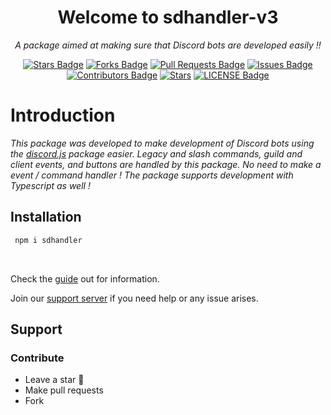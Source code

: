 <h1 align="center">Welcome to sdhandler-v3 </h1>
<p align="center"><i>A package aimed at making sure that Discord bots are developed easily !!</i></p>

<div align="center">
    <a href="https://github.com/Mihirbhave/sdhandler-v3/stargazers"><img src="https://img.shields.io/github/stars/MihirBhave/sdhandler-v3" alt="Stars Badge"/></a>
    <a href="https://github.com/Mihirbhave/sdhandler-v3/network/members"><img src="https://img.shields.io/github/forks/MihirBhave/sdhandler-v3" alt="Forks Badge"/></a>
    <a href="https://github.com/Mihirbhave/sdhandler-v3/pulls"><img src="https://img.shields.io/github/issues-pr/MihirBhave/sdhandler-v3" alt="Pull Requests Badge"/></a>
    <a href="https://github.com/Mihirbhave/sdhandler-v3/issues"><img src="https://img.shields.io/github/issues/MihirBhave/sdhandler-v3" alt="Issues Badge"/></a>
    <a href="https://github.com/Mihirbhave/sdhandler-v3/graphs/contributors"><img src="https://img.shields.io/github/contributors/MihirBhave/sdhandler-v3" alt="Contributors
        Badge"/></a>
    <a href="a"><img src = "https://img.shields.io/github/stars/MihirBhave/sdhandler-v3?style=social" alt = "Stars"/></a>
    <a href="https://github.com/Mihirbhave/sdhandler-v3/blob/main/LICENSE"><img src="https://img.shields.io/github/license/MihirBhave/sdhandler-v3" alt="LICENSE Badge"/></a>

</div>





# Introduction

<em> This package was developed to make development of Discord bots using the [discord.js](https://discord.js.org/#/) package easier. Legacy and slash commands, guild and client events, and buttons are handled by this package. No need to make a event / command handler ! The package supports development with Typescript as well ! </em>



## Installation

``` bash
 npm i sdhandler
```
<br>

<p>Check the <a href="https://sudo-dragon.gitbook.io/sdhandler-v3/">guide</a> out for information.</p>
<p>Join our <a href="https://discord.com/invite/536Ex6WCMG">support server</a> if you need help or any issue arises.</p>

## Support

<h3> Contribute </h3>
    <ul>
        <li> Leave a star 🌟 </li>
        <li> Make pull requests </li>
        <li> Fork </li>
    </ul> 
